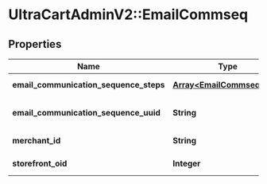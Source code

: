 # UltraCartAdminV2::EmailCommseq

## Properties
Name | Type | Description | Notes
------------ | ------------- | ------------- | -------------
**email_communication_sequence_steps** | [**Array&lt;EmailCommseqStep&gt;**](EmailCommseqStep.md) | Array of steps | [optional] 
**email_communication_sequence_uuid** | **String** | Email commseq UUID | [optional] 
**merchant_id** | **String** | Merchant ID | [optional] 
**storefront_oid** | **Integer** | Storefront oid | [optional] 


